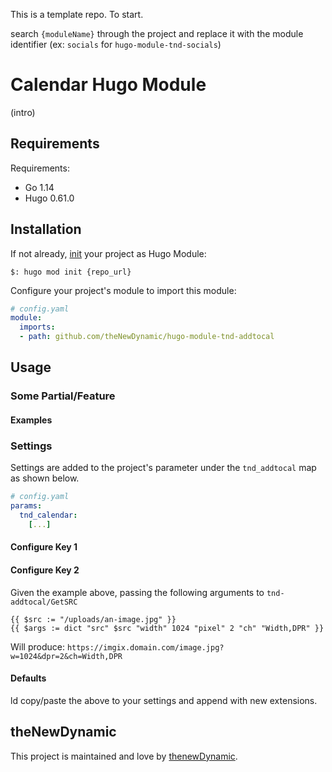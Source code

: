 This is a template repo. To start.

search `{moduleName}` through the project and replace it with the module identifier (ex: `socials` for `hugo-module-tnd-socials`)

# Calendar Hugo Module

(intro)

## Requirements

Requirements:
- Go 1.14
- Hugo 0.61.0


## Installation

If not already, [init](https://gohugo.io/hugo-modules/use-modules/#initialize-a-new-module) your project as Hugo Module:

```
$: hugo mod init {repo_url}
```

Configure your project's module to import this module:

```yaml
# config.yaml
module:
  imports:
  - path: github.com/theNewDynamic/hugo-module-tnd-addtocal
```

## Usage

### Some Partial/Feature

#### Examples

### Settings

Settings are added to the project's parameter under the `tnd_addtocal` map as shown below.

```yaml
# config.yaml
params:
  tnd_calendar:
    [...]
```

#### Configure Key 1

#### Configure Key 2

Given the example above, passing the following arguments to `tnd-addtocal/GetSRC`
```
{{ $src := "/uploads/an-image.jpg" }}
{{ $args := dict "src" $src "width" 1024 "pixel" 2 "ch" "Width,DPR" }}
```

Will produce: `https://imgix.domain.com/image.jpg?w=1024&dpr=2&ch=Width,DPR`

#### Defaults

ld copy/paste the above to your settings and append with new extensions.

## theNewDynamic

This project is maintained and love by [thenewDynamic](https://www.thenewdynamic.com).